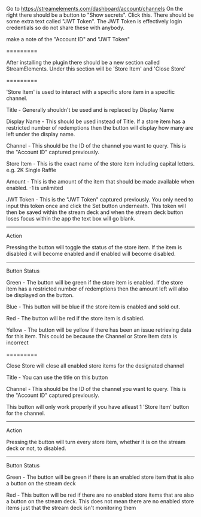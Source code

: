 Go to https://streamelements.com/dashboard/account/channels
On the right there should be a button to "Show secrets". Click this.
There should be some extra text called "JWT Token". The JWT Token is effectively login credentials 
so do not share these with anybody.

make a note of the "Account ID" and "JWT Token"

=========

After installing the plugin there should be a new section called StreamElements. Under this section will be 'Store Item' and 'Close Store'

=========

'Store Item' is used to interact with a specific store item in a specific channel.

Title - Generally shouldn't be used and is replaced by Display Name

Display Name - This should be used instead of Title. If a store item has a restricted number of redemptions then the button will display how many are left under the display name.

Channel - This should be the ID of the channel you want to query. This is the "Account ID" captured previously.

Store Item - This is the exact name of the store item including capital letters. e.g. 2K Single Raffle

Amount - This is the amount of the item that should be made available when enabled. -1 is unlimited

JWT Token - This is the "JWT Token" captured previously. You only need to input this token once and click the Set button underneath. This token will then be saved within the stream deck and when the stream deck button loses focus within the app the text box will go blank.

------
Action

Pressing the button will toggle the status of the store item. If the item is disabled it will become enabled and if enabled will become disabled.

------
Button Status

Green - The button will be green if the store item is enabled. If the store item has a restricted number of redemptions then the amount left will also be displayed on the button.

Blue - This button will be blue if the store item is enabled and sold out.

Red - The button will be red if the store item is disabled.

Yellow - The button will be yellow if there has been an issue retrieving data for this item. This could be because the Channel or Store Item data is incorrect

=========

Close Store will close all enabled store items for the designated channel

Title - You can use the title on this button

Channel - This should be the ID of the channel you want to query. This is the "Account ID" captured previously.

This button will only work properly if you have atleast 1 'Store Item' button for the channel.

------
Action

Pressing the button will turn every store item, whether it is on the stream deck or not, to disabled.

------
Button Status

Green - The button will be green if there is an enabled store item that is also a button on the stream deck

Red - This button will be red if there are no enabled store items that are also a button on the stream deck. This does not mean there are no enabled store items just that the stream deck isn't monitoring them
